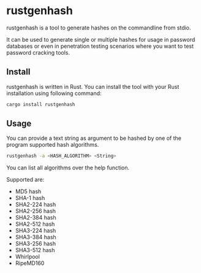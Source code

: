 # rustgenhash

rustgenhash is a tool to generate hashes on the commandline from stdio.

It can be used to generate single or multiple hashes for usage in password databases or even in penetration testing scenarios where you want to test password cracking tools.

## Install

rustgenhash is written in Rust. You can install the tool with your Rust installation using following command:

```bash
cargo install rustgenhash
```

## Usage

You can provide a text string as argument to be hashed by one of the program supported hash algorithms.

```bash
rustgenhash -a <HASH_ALGORITHM> <String>
```

You can list all algorithms over the help function.

Supported are:

* MD5 hash
* SHA-1 hash
* SHA2-224 hash
* SHA2-256 hash
* SHA2-384 hash
* SHA2-512 hash
* SHA3-224 hash
* SHA3-384 hash
* SHA3-256 hash
* SHA3-512 hash
* Whirlpool
* RipeMD160
